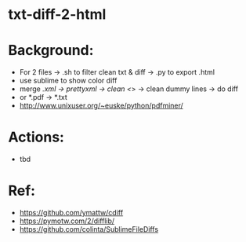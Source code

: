 # txt-diff-2-html
# Background:
- For 2 files -> .sh to filter clean txt & diff -> .py to export .html
- use sublime to show color diff 
- merge *.xml -> prettyxml -> clean <*> -> clean dummy lines -> do diff
- or *.pdf -> *.txt
- http://www.unixuser.org/~euske/python/pdfminer/
# Actions:
- tbd

# Ref: 
- https://github.com/ymattw/cdiff
- https://pymotw.com/2/difflib/
- https://github.com/colinta/SublimeFileDiffs
